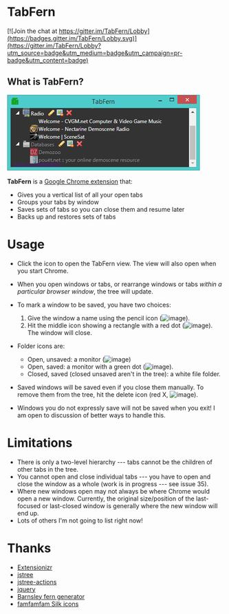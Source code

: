 # TabFern

[![Join the chat at https://gitter.im/TabFern/Lobby](https://badges.gitter.im/TabFern/Lobby.svg)](https://gitter.im/TabFern/Lobby?utm_source=badge&utm_medium=badge&utm_campaign=pr-badge&utm_content=badge)

## What is TabFern?

![screenshot](https://raw.githubusercontent.com/cxw42/TabFern/gh-pages/assets/img/screenshot.png)

**TabFern** is a [Google Chrome extension](https://chrome.google.com/webstore/detail/tabfern-tab-manager-and-b/hbajjpcdbninabigakflkhiogmmjaakm) that:

 - Gives you a vertical list of all your open tabs
 - Groups your tabs by window
 - Saves sets of tabs so you can close them and resume later
 - Backs up and restores sets of tabs

# Usage

 - Click the icon to open the TabFern view.  The view will also open when
   you start Chrome.
 - When you open windows or tabs, or rearrange windows or tabs _within a
   particular browser window_, the tree will update.
 - To mark a window to be saved, you have two choices:

     1. Give the window a name using the pencil icon (![image](https://raw.githubusercontent.com/cxw42/TabFern/master/static/assets/icons/pencil.png)).
     1. Hit the middle icon showing a rectangle with a red dot
   (![image](https://raw.githubusercontent.com/cxw42/TabFern/master/static/assets/icons/picture_delete.png)).  The window will close.

 - Folder icons are:

     - Open, unsaved: a monitor (![image](https://raw.githubusercontent.com/cxw42/TabFern/master/static/assets/icons/monitor.png))
     - Open, saved: a monitor with a green dot (![image](https://raw.githubusercontent.com/cxw42/TabFern/master/static/assets/icons/monitor_add.png)).
     - Closed, saved (closed unsaved aren't in the tree): a white file folder.

 - Saved windows will be saved even if you close them manually.  To remove them
   from the tree, hit the delete icon (red X,
   ![image](https://raw.githubusercontent.com/cxw42/TabFern/master/static/assets/icons/cross.png)).

 - Windows you do not expressly save will not be saved when you exit!
   I am open to discussion of better ways to handle this.

# Limitations

 - There is only a two-level hierarchy --- tabs cannot be the children
   of other tabs in the tree.
 - You cannot open and close individual tabs --- you have to open and close
   the window as a whole (work is in progress --- see issue 35).
 - Where new windows open may not always be where Chrome would open a new
   window.
   Currently, the original size/position of the last-focused or last-closed
   window is generally where the new window will end up.
 - Lots of others I'm not going to list right now!

# Thanks

 - [Extensionizr](https://extensionizr.com)
 - [jstree](https://www.jstree.com/)
 - [jstree-actions](https://github.com/alexandernst/jstree-actions)
 - [jquery](https://jquery.com/)
 - [Barnsley fern generator](http://www.chradams.co.uk/fern/maker.html)
 - [famfamfam Silk icons](http://www.famfamfam.com/lab/icons/silk/)
